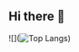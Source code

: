 ## Hi there 👋

![](![Top Langs](https://github-readme-stats.vercel.app/api/top-langs/?username=nargesz13&hide_progress=true))
